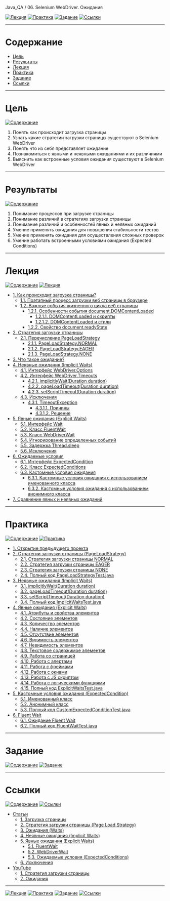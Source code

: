 Java_QA / 06. Selenium WebDriver. Ожидания

[![Лекция](https://img.shields.io/badge/-Лекция-ee99ff)](1.%20Лекция.md)
[![Практика](https://img.shields.io/badge/-Практика-aaffaa)](2.%20Практика.md)
[![Задание](https://img.shields.io/badge/-Задание-99ffee)](3.%20Задание.md)
[![Ссылки](https://img.shields.io/badge/-Ссылки-ffee99)](4.%20Ссылки.md)

***

# Содержание

* [Цель](#цель)
* [Результаты](#результаты)
* [Лекция](#лекция)
* [Практика](#практика)
* [Задание](#задание)
* [Ссылки](#ссылки)

***

# Цель

[![Содержание](https://img.shields.io/badge/-Содержание-1177ff)](#содержание)

1. Понять как происходит загрузка страницы
2. Узнать какие стратегии загрузки страницы существуют в Selenium WebDriver
3. Понять что из себя представляет ожидание
4. Познакомиться с явными и неявными ожиданиями и их различиями
5. Выяснить как встроенные условия ожидания существуют в Selenium WebDriver

***

# Результаты

[![Содержание](https://img.shields.io/badge/-Содержание-1177ff)](#содержание)

1. Понимание процессов при загрузке страницы
2. Понимание различий в стратегиях загрузки страницы
3. Понимание различий и особенностей явных и неявных ожиданий   
4. Умение применять ожидания для повышения стабильности тестов
5. Умение применять ожидания для осуществления сложных проверок   
6. Умение работать встроенными условиями ожидания (Expected Conditions)

***

# Лекция 

[![Содержание](https://img.shields.io/badge/-Содержание-1177ff)](#содержание)
[![Лекция](https://img.shields.io/badge/-Лекция-ee99ff)](1.%20Лекция.md)

* [1. Как происходит загрузка страницы?](#1-как-происходит-загрузка-страницы)
    * [1.1. Поэтапный процесс загрузки веб страницы в браузере](#11-поэтапный-процесс-загрузки-веб-страницы-в-браузере)
    * [1.2. Важные события жизненного цикла веб страницы](#12-важные-события-жизненного-цикла-веб-страницы)
        * [1.2.1. Особенности события document.DOMContentLoaded](#121-особенности-события-documentdomcontentloaded)
            * [1.2.1.1. DOMContentLoaded и скрипты](#1211-domcontentloaded-и-скрипты)
            * [1.2.1.2. DOMContentLoaded и стили](#1212-domcontentloaded-и-стили)
        * [1.2.2. Свойство document.readyState](#122-свойство-documentreadystate)
* [2. Стратегия загрузки страницы](#2-стратегия-загрузка-страницы)
    * [2.1. Перечисление PageLoadStrategy](#21-перечисление-pageloadstrategy)
        * [2.1.1. PageLoadStrategy.NORMAL](#211-pageloadstrategynormal)
        * [2.1.2. PageLoadStrategy.EAGER](#212-pageloadstrategyeager)
        * [2.1.3. PageLoadStrategy.NONE](#213-pageloadstrategynone)
* [3. Что такое ожидание?](#3-что-такое-ожидание)
* [4. Неявные ожидания (Implicit Waits)](#4-неявные-ожидания-implicit-waits)
    * [4.1. Интерфейс WebDriver.Options](#41-интерфейс-webdriveroptions)
    * [4.2. Интерфейс WebDriver.Timeouts](#42-интерфейс-webdrivertimeouts)
        * [4.2.1. implicitlyWait(Duration duration)](#421-implicitlywaitduration-duration)
        * [4.2.2. pageLoadTimeout(Duration duration)](#422-pageloadtimeoutduration-duration)
        * [4.2.3. setScriptTimeout(Duration duration)](#423-setscripttimeoutduration-duration)
    * [4.3. Исключения](#43-исключения)
        * [4.3.1. TimeoutException](#431-timeoutexception)
            * [4.3.1.1. Причины](#4311-причины)
            * [4.3.1.2. Решение](#4312-решение)
* [5. Явные ожидания (Explicit Waits)](#5-явные-ожидания-(Explicit-Waits))
    * [5.1. Интерфейс Wait](#51-интерфейс-wait)
    * [5.2. Класс FluentWait](#52-класс-fluentwait)
    * [5.3. Класс WebDriverWait](#53-класс-webdriverwait)
    * [5.4. Игнорирование определенных событий](#54-игнорирование-определенных-событий)
    * [5.5. Задержка Thread.sleep](#55-задержка-threadsleep)
    * [5.6. Исключения](#56-исключения)
* [6. Ожидаемые условия](#6-ожидаемые-условия)
    * [6.1. Интерфейс ExpectedCondition](#61-интерфейс-expectedcondition)
    * [6.2. Класс ExpectedConditions](#62-класс-expectedconditions)
    * [6.3. Кастомные условия ожидания](#63-кастомные-условия-ожидания)
        * [6.3.1. Кастомные условия ожидания с использованием именованного класса](#631-кастомные-условия-ожидания-с-использованием-именованного-класса)
        * [6.3.2. Кастомные условия ожидания с использованием анонимного класса](#632-кастомные-условия-ожидания-с-использованием-анонимного-класса)
* [7. Сравнение явных и неявных ожиданий](#7-сравнение-явных-и-неявных-ожиданий)

***

# Практика

[![Содержание](https://img.shields.io/badge/-Содержание-1177ff)](#содержание)
[![Практика](https://img.shields.io/badge/-Практика-aaffaa)](2.%20Практика.md)

* [1. Открытие предыдущего проекта](#1-открытие-предыдущего-проекта)
* [2. Стратегии загрузки страницы (PageLoadStrategy)](#2-Стратегии-загрузки-страницы-(PageLoadStrategy))
    * [2.1. Стратегия загрузки страницы NORMAL](#21-стратегия-загрузки-страницы-normal)
    * [2.2. Стратегия загрузки страницы EAGER](#22-стратегия-загрузки-страницы-eager)
    * [2.3. Стратегия загрузки страницы NONE](#23-стратегия-загрузки-страницы-none)
    * [2.4. Полный код PageLoadStrategyTest.java](#24-полный-код-pageloadstrategytestjava)
* [3. Неявные ожидания (Implicit Waits)](#3-Неявные-ожидания-(Implicit-Waits))
    * [3.1. implicitlyWait(Duration duration)](#31-implicitlywaitduration-duration)
    * [3.2. pageLoadTimeout(Duration duration)](#32-pageloadtimeoutduration-duration)
    * [3.3. setScriptTimeout(Duration duration)](#33-setscripttimeoutduration-duration)
    * [3.4. Полный код ImplicitWaitsTest.java](#34-полный-код-implicitwaitstestjava)
* [4. Явные ожидания (Explicit Waits)](#4-явные-ожидания-explicit-waits)
    * [4.1. Атрибуты и свойства элементов](#41-атрибуты-и-свойства-элементов)
    * [4.2. Состояние элементов](#42-состояние-элементов)
    * [4.3. Количество элементов](#43-количество-элементов)
    * [4.4. Наличие элементов](#44-наличие-элементов)
    * [4.5. Отсутствие элементов](#45-отсутствие-элементов)
    * [4.6. Видимость элементов](#46-видимость-элементов)
    * [4.7. Невидимость элементов](#47-невидимость-элементов)
    * [4.8. Текстовое содержимое элементов](#48-текстовое-содержимое-элементов)
    * [4.9. Работа со страницей](#49-работа-со-страницей)
    * [4.10. Работа с алертами](#410-работа-с-алертами)
    * [4.11. Работа с фреймами](#411-работа-с-фреймами)
    * [4.12. Работа с окнами](#412-работа-с-окнами)
    * [4.13. Работа с JS скриптом](#413-работа-с-js-скриптом)
    * [4.14. Работа с логическими функциями](#414-работа-с-логическими-функциями)
    * [4.15. Полный код ExplicitWaitsTest.java](#415-полный-код-explicitwaitstestjava)
* [5. Кастомные условия ожидания (ExpectedCondition)](#5-Кастомные-условия-ожидания-(ExpectedCondition))
    * [5.1. Именованный класс](#51-именованный-класс)
    * [5.2. Анонимный класс](#52-анонимный-класс)
    * [5.3. Полный код CustomExpectedConditionTest.java](#53-полный-код-customexpectedconditiontestjava)
* [6. Fluent Wait](#6-fluent-wait)
    * [6.1. Ожидание Fluent Wait](#61-ожидание-fluent-wait)
    * [6.2. Полный код FluentWaitTest.java](#62-полный-код-fluentwaittestjava)

***

# Задание

[![Содержание](https://img.shields.io/badge/-Содержание-1177ff)](#содержание)
[![Задание](https://img.shields.io/badge/-Задание-99ffee)](3.%20Задание.md)



***

# Ссылки

[![Содержание](https://img.shields.io/badge/-Содержание-1177ff)](#содержание)
[![Ссылки](https://img.shields.io/badge/-Ссылки-ffee99)](4.%20Ссылки.md)

* [Статьи](#статьи)
    * [1. Загрузка страницы](#1-загрузка-страницы)
    * [2. Стратегия загрузки страницы (Page Load Strategy)](#2-стратегия-загрузки-страницы-page-load-strategy)
    * [3. Ожидания (Waits)](#3-ожидания-waits)
    * [4. Неявные ожидания (Implicit Waits)](#4-неявные-ожидания-implicit-waits)
    * [5. Явные ожидания (Explicit Waits)](#5-явные-ожидания-explicit-waits)
        * [5.1. FluentWait](#51-fluentwait)
        * [5.2. WebDriverWait](#52-webdriverwait)
        * [5.3. Ожидаемые условия (ExpectedConditions)](#53-ожидаемые-условия-expectedconditions)
    * [6. Исключения](#6-исключения)
* [YouTube](#youtube)
    * [1. Стратегия загрузки страницы](#1-стратегия-загрузки-страницы)
    * [2. Ожидания](#2-ожидания)

***

[![Лекция](https://img.shields.io/badge/-Лекция-ee99ff)](1.%20Лекция.md)
[![Практика](https://img.shields.io/badge/-Практика-aaffaa)](2.%20Практика.md)
[![Задание](https://img.shields.io/badge/-Задание-99ffee)](3.%20Задание.md)
[![Ссылки](https://img.shields.io/badge/-Ссылки-ffee99)](4.%20Ссылки.md)